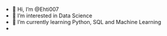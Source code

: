 - 👋 Hi, I’m @Ehti007
- 👀 I’m interested in Data Science
- 🌱 I’m currently learning Python, SQL and Machine Learning
-

